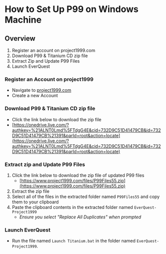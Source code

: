 # How to Set Up P99 on Windows Machine

## Overview
1. Register an account on project1999.com
2. Download P99 & Titanium CD zip file
3. Extract Zip and Update P99 Files
4. Launch EverQuest


### Register an Account on project1999
* Navigate to [project1999.com](https://www.project1999.com/forums/register.php)
* Create a new Account

### Download P99 & Titanium CD zip file
* Click the link below to download the zip file
 * [https://onedrive.live.com/?authkey=%21ALNT0Lmd%5FTdgG4E&cid=732D9C51D41479CB&id=732D9C51D41479CB%21391&parId=root&action=locate](https://onedrive.live.com/?authkey=%21ALNT0Lmd%5FTdgG4E&cid=732D9C51D41479CB&id=732D9C51D41479CB%21391&parId=root&action=locate)

### Extract zip and Update P99 Files
1. Click the link below to download the zip file of updated P99 files
    * [https://www.project1999.com/files/P99Files55.zip](https://www.project1999.com/files/P99Files55.zip)
2. Extract the zip file
3. Select all of the files in the extracted folder named `P99Files55` and copy them to your clipboard
4. Paste the clipboard contents in the extracted folder named `EverQuest-Project1999`
    * _Ensure you select "Replace All Duplicates" when prompted_

### Launch EverQuest
* Run the file named `Launch Titanium.bat` in the folder named `EverQuest-Project1999`.